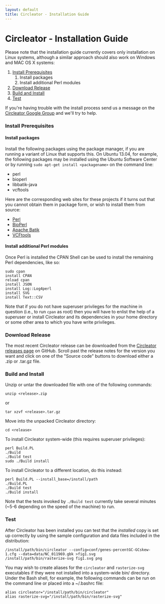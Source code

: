 ```yaml
---
layout: default
title: Circleator - Installation Guide
---
```


# Circleator - Installation Guide

Please note that the installation guide currently covers only
installation on Linux systems, although a similar approach should 
also work on Windows and MAC OS X systems:

1. [Install Prerequisites](#install-prerequisites)
    1. Install packages
    2. Install additional Perl modules
2. [Download Release](#download-release)
3. [Build and Install](#build-and-install)
4. [Test](#test)

If you're having trouble with the install process send us a message 
on the [Circleator Google Group][ggroup] and we'll try to help.

[ggroup]: http://groups.google.com/group/circleator

### Install Prerequisites

#### Install packages

Install the following packages using the package manager, if you are
running a variant of Linux that supports this. On Ubuntu 13.04, for
example, the following packages may be installed using the Ubuntu
Software Center or by running `sudo apt-get install <packagename>` on
the command line:

* perl
* bioperl
* libbatik-java
* vcftools

Here are the corresponding web sites for these projects if it turns out
that you cannot obtain them in package form, or wish to install them 
from source:

* [Perl][]
* [BioPerl][]
* [Apache Batik][]
* [VCFtools][]

[perl]: http://www.perl.org
[bioperl]: http://www.bioperl.org
[apache batik]: http://xmlgraphics.apache.org/batik/
[vcftools]: http://vcftools.sourceforge.net

#### Install additional Perl modules

Once Perl is installed the CPAN Shell can be used to install the
remaining Perl dependencies, like so:

    sudo cpan
    install CPAN
    reload cpan
    install JSON
    install Log::Log4perl
    install SVG
    install Text::CSV

Note that if you do not have superuser privileges for the machine in
question (i.e., to run `cpan` as root) then you will have to enlist
the help of a superuser or install Circleator and its dependencies in
your home directory or some other area to which you have write
privileges.

### Download Release

The most recent Circleator release can be downloaded from the
[Circleator releases page][releases] on GitHub.  Scroll past the
release notes for the version you want and click on one of the "Source
code" buttons to download either a .zip or .tar.gz file.

[releases]: https://github.com/jonathancrabtree/Circleator/releases

### Build and Install

Unzip or untar the downloaded file with one of the following commands:

    unzip <release>.zip

or

    tar xzvf <release>.tar.gz

Move into the unpacked Circleator directory:

    cd <release>

To install Circleator system-wide (this requires superuser privileges):
   
    perl Build.PL
    ./Build
    ./Build test
    sudo ./Build install

To install Circleator to a different location, do this instead:

    perl Build.PL --install_base=/install/path
    ./Build.PL
    ./Build test
    ./Build install

Note that the tests invoked by `./Build test` currently take several
minutes (~5-6 depending on the speed of the machine) to run.

### Test

After Circleator has been installed you can test that the *installed* copy is
set up correctly by using the sample configuration and data files included
in the distribution:

    /install/path/bin/circleator --config=conf/genes-percentGC-GCskew-1.cfg --data=data/NC_011969.gbk >fig1.svg
    /install/path/bin/rasterize-svg fig1.svg png

You may wish to create aliases for the `circleator` and `rasterize-svg` executables if 
they were not installed into a system-wide bin/ directory. Under the Bash shell, for
example, the following commands can be run on the command line or placed into a
~/.bashrc file:

    alias circleator="/install/path/bin/circleator"
    alias rasterize-svg="/install/path/bin/rasterize-svg"
